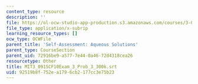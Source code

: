 ```yaml
---
content_type: resource
description: ''
file: https://ol-ocw-studio-app-production.s3.amazonaws.com/courses/3-091sc-introduction-to-solid-state-chemistry-fall-2010/92519b8f752ea1796cb2177cc3e75b23_MIT3_091SCF10Exam_3_Prob_3_300k.srt
file_type: application/x-subrip
learning_resource_types: []
ocw_type: OCWFile
parent_title: 'Self-Assessment: Aqueous Solutions'
parent_type: CourseSection
parent_uid: 72916be9-a577-7e44-0a46-72d4318cea26
resourcetype: Other
title: MIT3_091SCF10Exam_3_Prob_3_300k.srt
uid: 92519b8f-752e-a179-6cb2-177cc3e75b23
---
```

